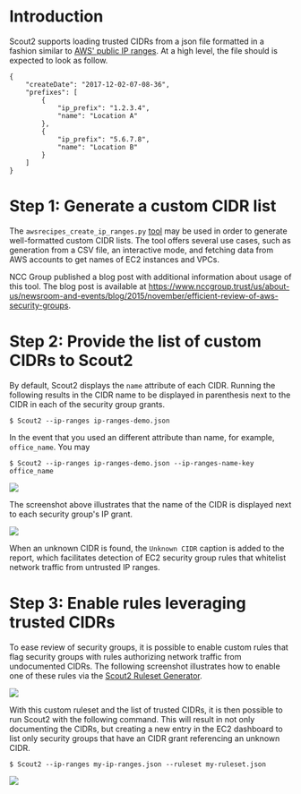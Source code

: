 # Introduction

Scout2 supports loading trusted CIDRs from a json file formatted in a fashion similar to [AWS' public IP ranges](http://docs.aws.amazon.com/general/latest/gr/aws-ip-ranges.html). At a high level, the file should is expected to look as follow.

```
{
    "createDate": "2017-12-02-07-08-36",
    "prefixes": [
        {
            "ip_prefix": "1.2.3.4",
            "name": "Location A"
        },
        {
            "ip_prefix": "5.6.7.8",
            "name": "Location B"
        }
    ]
}
```

# Step 1: Generate a custom CIDR list

The `awsrecipes_create_ip_ranges.py` [tool](https://github.com/nccgroup/AWS-recipes/blob/master/Python/awsrecipes_create_ip_ranges.py) may be used in order to generate well-formatted custom CIDR lists. The tool offers several use cases, such as generation from a CSV file, an interactive mode, and fetching data from AWS accounts to get names of EC2 instances and VPCs.

NCC Group published a blog post with additional information about usage of this tool. The blog post is available at https://www.nccgroup.trust/us/about-us/newsroom-and-events/blog/2015/november/efficient-review-of-aws-security-groups.

# Step 2: Provide the list of custom CIDRs to Scout2

By default, Scout2 displays the `name` attribute of each CIDR. Running the following results in the CIDR name to be displayed in parenthesis next to the CIDR in each of the security group grants.

```
$ Scout2 --ip-ranges ip-ranges-demo.json
```

In the event that you used an different attribute than name, for example, `office_name`. You may 

```
$ Scout2 --ip-ranges ip-ranges-demo.json --ip-ranges-name-key office_name
```

![](https://github.com/nccgroup/Scout2/wiki/images/scout2-cidr-name-display-001.png)

The screenshot above illustrates that the name of the CIDR is displayed next to each security group's IP grant.

![](https://github.com/nccgroup/Scout2/wiki/images/scout2-cidr-name-display-002.png)

When an unknown CIDR is found, the `Unknown CIDR` caption is added to the report, which facilitates detection of EC2 security group rules that whitelist network traffic from untrusted IP ranges.

# Step 3: Enable rules leveraging trusted CIDRs

To ease review of security groups, it is possible to enable custom rules that flag security groups with rules authorizing network traffic from undocumented CIDRs. The following screenshot illustrates how to enable one of these rules via the [Scout2 Ruleset Generator]().

![](https://github.com/nccgroup/Scout2/wiki/images/scout2-rulesetgenerator-008.png)

With this custom ruleset and the list of trusted CIDRs, it is then possible to run Scout2 with the following command. This will result in not only documenting the CIDRs, but creating a new entry in the EC2 dashboard to list only security groups that have an CIDR grant referencing an unknown CIDR.

```
$ Scout2 --ip-ranges my-ip-ranges.json --ruleset my-ruleset.json
```

![](https://github.com/nccgroup/Scout2/wiki/images/scout2-unknown-cidr-dashboard.png)

